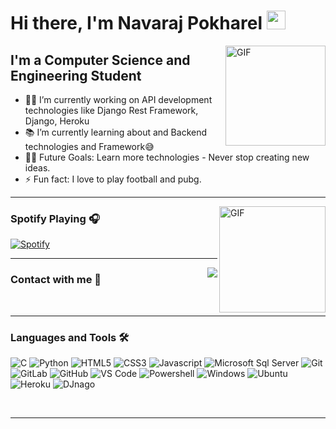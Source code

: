 # Hi there, I'm Navaraj Pokharel <img width="30px" src="https://media.tenor.com/images/3b388fe03da271d2674faf85eb7c3fcd/tenor.gif" />

<img align="right" alt="GIF" height="160px" src="https://media.giphy.com/media/du3J3cXyzhj75IOgvA/giphy.gif" />

## I'm a Computer Science and Engineering Student  

- 👨‍💻 I’m currently working on API development technologies like Django Rest Framework, Django, Heroku
- 📚 I’m currently learning  about  and Backend technologies and Framework😅
- 💪🏼 Future Goals: Learn more technologies - Never stop creating new ideas.
- ⚡ Fun fact: I love to play football  and pubg.

---

<img align="right" alt="GIF" height="170px" src="https://media.giphy.com/media/J5B1Y8QZnzXXbLQIBu/giphy.gif" />

### Spotify Playing 🎧

[![Spotify](https://novatorem.bgstatic.vercel.app/api/spotify)](https://open.spotify.com/album/5t9C44w6n7Bw00lR9eqt2X?si=9SVzrugjRTWLMe4e7k35pQ)

---

<img align="right" src="http://estruyf-github.azurewebsites.net/api/VisitorHit?user=nawaeajpokhrel"/>

### Contact with me 📝





<br />

---

### Languages and Tools 🛠 


![C](http://img.shields.io/badge/-C-A8B9CC?style=flat-square&logo=c&logoColor=ffffff)
![Python](http://img.shields.io/badge/-Python-3776AB?style=flat-square&logo=python&logoColor=ffffff)
![HTML5](https://img.shields.io/badge/-HTML5-%23E44D27?style=flat-square&logo=html5&logoColor=ffffff)
![CSS3](https://img.shields.io/badge/-CSS3-%231572B6?style=flat-square&logo=css3)
![Javascript](https://img.shields.io/badge/JavaScript-F7DF1E?style=for-the-badge&logo=javascript&logoColor=black)
![Microsoft Sql Server](https://img.shields.io/badge/-Sql%20Server-CC2927?style=flat-square&logo=microsoft-sql-server&logoColor=ffffff)
![Git](https://img.shields.io/badge/-Git-%23F05032?style=flat-square&logo=git&logoColor=%23ffffff)
![GitLab](https://img.shields.io/badge/-GitLab-FCA121?style=flat-square&logo=gitlab)
![GitHub](https://img.shields.io/badge/-GitHub-181717?style=flat-square&logo=github)
![VS Code](http://img.shields.io/badge/-VS%20Code-007ACC?style=flat-square&logo=visual-studio-code&logoColor=ffffff)
![Powershell](http://img.shields.io/badge/-Powershell-5391FE?style=flat-square&logo=powershell&logoColor=ffffff)
![Windows](http://img.shields.io/badge/-Windows-0078D6?style=flat-square&logo=windows&logoColor=ffffff)
![Ubuntu](https://img.shields.io/badge/Ubuntu-E95420?style=for-the-badge&logo=ubuntu&logoColor=white)
![Heroku](https://img.shields.io/badge/Heroku-430098?style=for-the-badge&logo=heroku&logoColor=white)
![DJnago](https://img.shields.io/badge/Django-092E20?style=for-the-badge&logo=django&logoColor=white)

<br/>

---

<br/>

<br/>

[linkedin]: https://www.linkedin.com/in/navaraj-pokharel/

